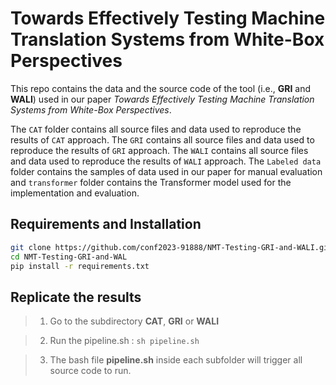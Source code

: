 # Towards Effectively Testing Machine Translation Systems from White-Box Perspectives

This repo contains the data and the source code of  the tool (i.e., **GRI** and **WALI**) used in our paper *Towards Effectively Testing Machine Translation Systems from White-Box Perspectives*. 

The `CAT` folder contains all source files and data used to reproduce the results of `CAT` approach. The `GRI` contains all source files and data used to reproduce the results of `GRI` approach. The `WALI` contains all source files and data used to reproduce the results of `WALI` approach. The `Labeled data` folder contains the samples of data used in our paper for manual evaluation and `transformer` folder contains the Transformer model used for the implementation and evaluation. 

## Requirements and Installation
```bash
git clone https://github.com/conf2023-91888/NMT-Testing-GRI-and-WALI.git
cd NMT-Testing-GRI-and-WAL
pip install -r requirements.txt
```
## Replicate the results
> 1. Go to the subdirectory **CAT**, **GRI** or **WALI**

> 2. Run the pipeline.sh : ```sh pipeline.sh```

> 3. The bash file **pipeline.sh** inside each subfolder will trigger all source code to run.

